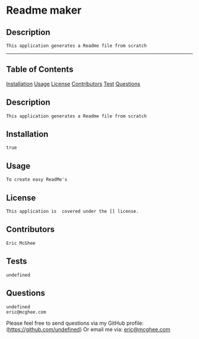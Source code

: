 
# Readme maker

## Description
    This application generates a Readme file from scratch

- - - - -

## Table of Contents

[Installation](#installation)
[Usage](#usage)
[License](#license)
[Contributors](#contributors)
[Test](#test)
[Questions](#questions)

## Description
    This application generates a Readme file from scratch

## Installation
    true

## Usage
    To create easy ReadMe's

## License
    This application is  covered under the [] license.

## Contributors
    Eric McGhee

## Tests
    undefined

## Questions
    undefined
    eric@mcghee.com

Please feel free to send questions via my GitHub profile:(https://github.com/undefined)
Or email me via: eric@mcghee.com
    